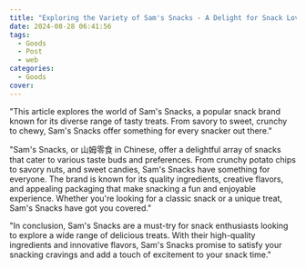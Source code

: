 ```yaml
---
title: "Exploring the Variety of Sam's Snacks - A Delight for Snack Lovers"
date: 2024-08-28 06:41:56
tags:
  - Goods
  - Post
  - web
categories:
  - Goods
cover: 
---
```


"This article explores the world of Sam's Snacks, a popular snack brand known for its diverse range of tasty treats. From savory to sweet, crunchy to chewy, Sam's Snacks offer something for every snacker out there."

"Sam's Snacks, or 山姆零食 in Chinese, offer a delightful array of snacks that cater to various taste buds and preferences. From crunchy potato chips to savory nuts, and sweet candies, Sam's Snacks have something for everyone. The brand is known for its quality ingredients, creative flavors, and appealing packaging that make snacking a fun and enjoyable experience. Whether you're looking for a classic snack or a unique treat, Sam's Snacks have got you covered."

"In conclusion, Sam's Snacks are a must-try for snack enthusiasts looking to explore a wide range of delicious treats. With their high-quality ingredients and innovative flavors, Sam's Snacks promise to satisfy your snacking cravings and add a touch of excitement to your snack time."
